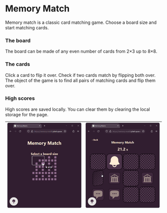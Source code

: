 # Memory Match
Memory match is a classic card matching game. Choose a board size and start matching cards.

### The board
The board can be made of any even number of cards from 2&times;3 up to 8&times;8.

### The cards
Click a card to flip it over. Check if two cards match by flipping both over. The object of the game is to find all pairs of matching cards and flip them over.

### High scores
High scores are saved locally. You can clear them by clearing the local storage for the page.

![board](images/board.png) | ![game](images/game.png)
-|-